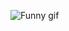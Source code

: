 ![Funny gif](https://media1.giphy.com/media/v1.Y2lkPTc5MGI3NjExN2l1djNlMDR3bmwzMTEwMndjczFqM21kMXI2ejFta3F6Ymp4NjVlbSZlcD12MV9naWZzX3NlYXJjaCZjdD1n/WPVKBGZYiIdSU/giphy.webp)
